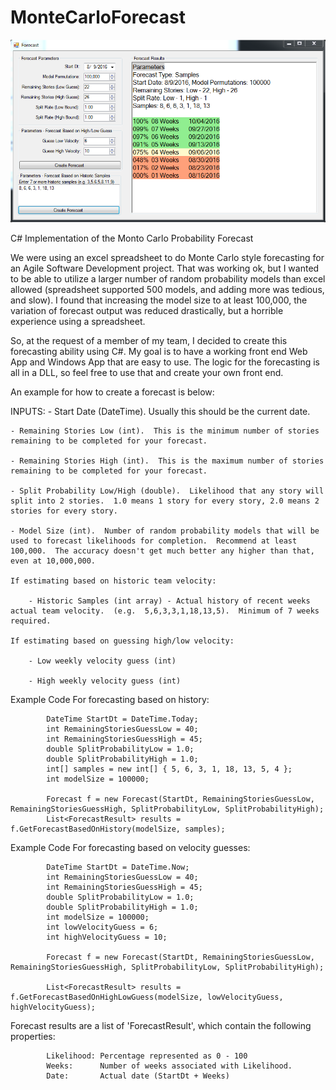 # MonteCarloForecast

![Winforms Sample](https://github.com/lopperman/MonteCarloForecast/blob/master/winForecastScreenshot.PNG)

C# Implementation of the Monto Carlo Probability Forecast

We were using an excel spreadsheet to do Monte Carlo style forecasting for an Agile Software Development project.  That was working ok, but I wanted to be able to utilize a larger number of random probability models than excel allowed (spreadsheet supported 500 models, and adding more was tedious, and slow).  I found that increasing the model size to at least 100,000, the variation of forecast output was reduced drastically, but a horrible experience using a spreadsheet.

So, at the request of a member of my team, I decided to create this forecasting ability using C#.  My goal is to have a working front end Web App and Windows App that are easy to use.  The logic for the forecasting is all in a DLL, so feel free to use that and create your own front end.

An example for how to create a forecast is below:

INPUTS:
	- Start Date (DateTime).  Usually this should be the current date.
	
	- Remaining Stories Low (int).  This is the minimum number of stories remaining to be completed for your forecast.  
	
	- Remaining Stories High (int).  This is the maximum number of stories remaining to be completed for your forecast.
	
	- Split Probability Low/High (double).  Likelihood that any story will split into 2 stories.  1.0 means 1 story for every story, 2.0 means 2 stories for every story.  
	
	- Model Size (int).  Number of random probability models that will be used to forecast likelihoods for completion.  Recommend at least 100,000.  The accuracy doesn't get much better any higher than that, even at 10,000,000.
	
	If estimating based on historic team velocity:
	
		- Historic Samples (int array) - Actual history of recent weeks actual team velocity.  (e.g.  5,6,3,3,1,18,13,5).  Minimum of 7 weeks required.
	
	If estimating based on guessing high/low velocity:
	
		- Low weekly velocity guess (int)
		
		- High weekly velocity guess (int)
	
Example Code For forecasting based on history:

            DateTime StartDt = DateTime.Today;
            int RemainingStoriesGuessLow = 40;
            int RemainingStoriesGuessHigh = 45;
            double SplitProbabilityLow = 1.0;
            double SplitProbabilityHigh = 1.0;
            int[] samples = new int[] { 5, 6, 3, 1, 18, 13, 5, 4 };
            int modelSize = 100000;

            Forecast f = new Forecast(StartDt, RemainingStoriesGuessLow, RemainingStoriesGuessHigh, SplitProbabilityLow, SplitProbabilityHigh);
            List<ForecastResult> results = f.GetForecastBasedOnHistory(modelSize, samples);

Example Code For forecasting based on velocity guesses:

            DateTime StartDt = DateTime.Now;
            int RemainingStoriesGuessLow = 40;
            int RemainingStoriesGuessHigh = 45;
            double SplitProbabilityLow = 1.0;
            double SplitProbabilityHigh = 1.0;
            int modelSize = 100000;
            int lowVelocityGuess = 6;
            int highVelocityGuess = 10;

            Forecast f = new Forecast(StartDt, RemainingStoriesGuessLow, RemainingStoriesGuessHigh, SplitProbabilityLow, SplitProbabilityHigh);

            List<ForecastResult> results = f.GetForecastBasedOnHighLowGuess(modelSize, lowVelocityGuess, highVelocityGuess);

Forecast results are a list of 'ForecastResult', which contain the following properties:

			Likelihood: Percentage represented as 0 - 100
			Weeks:		Number of weeks associated with Likelihood.
			Date:		Actual date (StartDt + Weeks)
			

